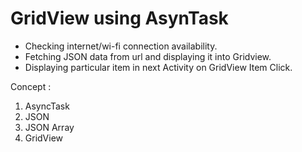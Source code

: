# GridView using AsynTask
- Checking internet/wi-fi connection availability.
- Fetching JSON data from url and displaying it into Gridview.
- Displaying particular item in next Activity on GridView Item Click.

Concept :
1) AsyncTask
2) JSON
3) JSON Array
4) GridView
